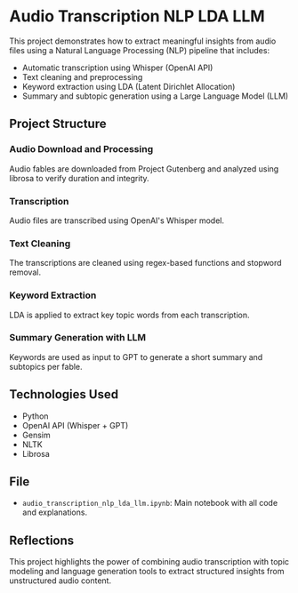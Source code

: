 # Audio Transcription NLP LDA LLM

This project demonstrates how to extract meaningful insights from audio files using a Natural Language Processing (NLP) pipeline that includes:

- Automatic transcription using Whisper (OpenAI API)
- Text cleaning and preprocessing
- Keyword extraction using LDA (Latent Dirichlet Allocation)
- Summary and subtopic generation using a Large Language Model (LLM)

## Project Structure

### Audio Download and Processing
Audio fables are downloaded from Project Gutenberg and analyzed using librosa to verify duration and integrity.

### Transcription
Audio files are transcribed using OpenAI's Whisper model.

### Text Cleaning
The transcriptions are cleaned using regex-based functions and stopword removal.

### Keyword Extraction
LDA is applied to extract key topic words from each transcription.

### Summary Generation with LLM
Keywords are used as input to GPT to generate a short summary and subtopics per fable.

## Technologies Used

- Python
- OpenAI API (Whisper + GPT)
- Gensim
- NLTK
- Librosa

## File

- `audio_transcription_nlp_lda_llm.ipynb`: Main notebook with all code and explanations.

## Reflections

This project highlights the power of combining audio transcription with topic modeling and language generation tools to extract structured insights from unstructured audio content.
